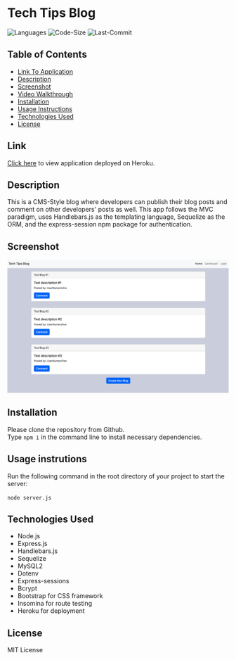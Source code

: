 # Tech Tips Blog

![Languages](https://img.shields.io/github/languages/top/rucatues/Tech-Tips-Blog)
![Code-Size](https://img.shields.io/github/languages/code-size/rucatues/Tech-Tips-Blog)
![Last-Commit](https://img.shields.io/github/last-commit/rucatues/Tech-Tips-Blog)


## Table of Contents

* [Link To Application](#link)
* [Description](#description)
* [Screenshot](#screenshot)
* [Video Walkthrough](#video-walkthrough)
* [Installation](#installation)
* [Usage Instructions](#usage-instructions)
* [Technologies Used](#technologies-used)
* [License](#license)

## Link  

[Click here](https://techtipsblog.herokuapp.com/) to view application deployed on Heroku.   

## Description  

This is a CMS-Style blog where developers can publish their blog posts and comment on other developers' posts as well. This app follows the MVC paradigm, uses Handlebars.js as the templating language, Sequelize as the ORM, and the express-session npm package for authentication. 

## Screenshot  

![Screenshot](./public/images/Screenshot.png)


## Installation

Please clone the repository from Github.    
Type `npm i` in the command line to install necessary dependencies. 
  

## Usage instrutions

Run the following command in the root directory of your project to start the server:
  
`node server.js`

## Technologies Used    

* Node.js
* Express.js
* Handlebars.js
* Sequelize
* MySQL2
* Dotenv
* Express-sessions
* Bcrypt
* Bootstrap for CSS framework
* Insomina for route testing
* Heroku for deployment


## License

MIT License